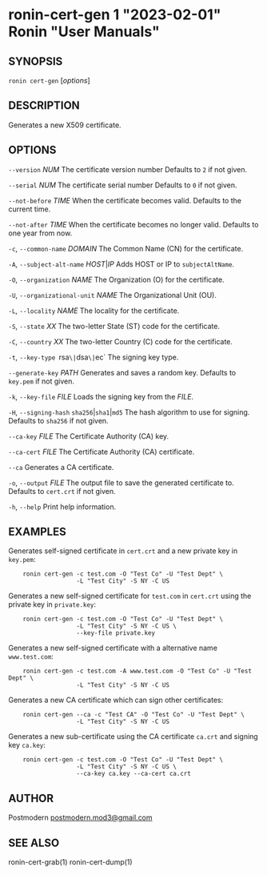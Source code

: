 # ronin-cert-gen 1 "2023-02-01" Ronin "User Manuals"

## SYNOPSIS

`ronin cert-gen` [*options*]

## DESCRIPTION

Generates a new X509 certificate.

## OPTIONS

`--version` *NUM*
  The certificate version number Defaults to `2` if not given.

`--serial` *NUM*
  The certificate serial number Defaults to `0` if not given.

`--not-before` *TIME*
  When the certificate becomes valid. Defaults to the current time.

`--not-after` *TIME*
  When the certificate becomes no longer valid. Defaults to one year from now.

`-c`, `--common-name` *DOMAIN*
  The Common Name (CN) for the certificate.

`-A`, `--subject-alt-name` *HOST*\|*IP*
  Adds HOST or IP to `subjectAltName`.

`-O`, `--organization` *NAME*
  The Organization (O) for the certificate.

`-U`, `--organizational-unit` *NAME*
  The Organizational Unit (OU).

`-L`, `--locality` *NAME*
  The locality for the certificate.

`-S`, `--state` *XX*
  The two-letter State (ST) code for the certificate.

`-C`, `--country` *XX*
  The two-letter Country (C) code for the certificate.

`-t`, `--key-type `rsa`\|`dsa`\|`ec`
  The signing key type.

`--generate-key` *PATH*
  Generates and saves a random key. Defaults to `key.pem` if not given.

`-k`, `--key-file` *FILE*
  Loads the signing key from the *FILE*.

`-H`, `--signing-hash` `sha256`\|`sha1`\|`md5`
  The hash algorithm to use for signing. Defaults to `sha256` if not given.

`--ca-key` *FILE*
  The Certificate Authority (CA) key.

`--ca-cert` *FILE*
  The Certificate Authority (CA) certificate.

`--ca`
  Generates a CA certificate.

`-o`, `--output` *FILE*
  The output file to save the generated certificate to. Defaults to `cert.crt`
  if not given.

`-h`, `--help`
  Print help information.

## EXAMPLES

Generates self-signed certificate in `cert.crt` and a new private key in `key.pem`:

        ronin cert-gen -c test.com -O "Test Co" -U "Test Dept" \
                       -L "Test City" -S NY -C US

Generates a new self-signed certificate for `test.com` in `cert.crt` using the private key in
`private.key`:

        ronin cert-gen -c test.com -O "Test Co" -U "Test Dept" \
                       -L "Test City" -S NY -C US \
                       --key-file private.key

Generates a new self-signed certificate with a alternative name `www.test.com`:

        ronin cert-gen -c test.com -A www.test.com -O "Test Co" -U "Test Dept" \
                       -L "Test City" -S NY -C US

Generates a new CA certificate which can sign other certificates:

        ronin cert-gen --ca -c "Test CA" -O "Test Co" -U "Test Dept" \
                       -L "Test City" -S NY -C US

Generates a new sub-certificate using the CA certificate `ca.crt` and signing key `ca.key`:

        ronin cert-gen -c test.com -O "Test Co" -U "Test Dept" \
                       -L "Test City" -S NY -C US \
                       --ca-key ca.key --ca-cert ca.crt

## AUTHOR

Postmodern <postmodern.mod3@gmail.com>

## SEE ALSO

ronin-cert-grab(1) ronin-cert-dump(1)
